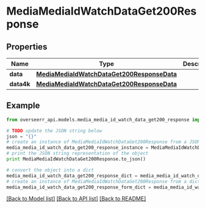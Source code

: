 # MediaMediaIdWatchDataGet200Response


## Properties
Name | Type | Description | Notes
------------ | ------------- | ------------- | -------------
**data** | [**MediaMediaIdWatchDataGet200ResponseData**](MediaMediaIdWatchDataGet200ResponseData.md) |  | [optional] 
**data4k** | [**MediaMediaIdWatchDataGet200ResponseData**](MediaMediaIdWatchDataGet200ResponseData.md) |  | [optional] 

## Example

```python
from overseerr_api.models.media_media_id_watch_data_get200_response import MediaMediaIdWatchDataGet200Response

# TODO update the JSON string below
json = "{}"
# create an instance of MediaMediaIdWatchDataGet200Response from a JSON string
media_media_id_watch_data_get200_response_instance = MediaMediaIdWatchDataGet200Response.from_json(json)
# print the JSON string representation of the object
print MediaMediaIdWatchDataGet200Response.to_json()

# convert the object into a dict
media_media_id_watch_data_get200_response_dict = media_media_id_watch_data_get200_response_instance.to_dict()
# create an instance of MediaMediaIdWatchDataGet200Response from a dict
media_media_id_watch_data_get200_response_form_dict = media_media_id_watch_data_get200_response.from_dict(media_media_id_watch_data_get200_response_dict)
```
[[Back to Model list]](../README.md#documentation-for-models) [[Back to API list]](../README.md#documentation-for-api-endpoints) [[Back to README]](../README.md)


